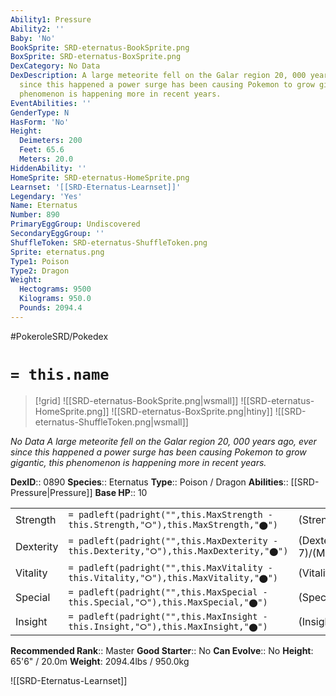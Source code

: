 ```yaml
---
Ability1: Pressure
Ability2: ''
Baby: 'No'
BookSprite: SRD-eternatus-BookSprite.png
BoxSprite: SRD-eternatus-BoxSprite.png
DexCategory: No Data
DexDescription: A large meteorite fell on the Galar region 20, 000 years ago, ever
  since this happened a power surge has been causing Pokemon to grow gigantic, this
  phenomenon is happening more in recent years.
EventAbilities: ''
GenderType: N
HasForm: 'No'
Height:
  Deimeters: 200
  Feet: 65.6
  Meters: 20.0
HiddenAbility: ''
HomeSprite: SRD-eternatus-HomeSprite.png
Learnset: '[[SRD-Eternatus-Learnset]]'
Legendary: 'Yes'
Name: Eternatus
Number: 890
PrimaryEggGroup: Undiscovered
SecondaryEggGroup: ''
ShuffleToken: SRD-eternatus-ShuffleToken.png
Sprite: eternatus.png
Type1: Poison
Type2: Dragon
Weight:
  Hectograms: 9500
  Kilograms: 950.0
  Pounds: 2094.4
---
```


#PokeroleSRD/Pokedex

# `= this.name`

> [!grid]
> ![[SRD-eternatus-BookSprite.png|wsmall]]
> ![[SRD-eternatus-HomeSprite.png]]
> ![[SRD-eternatus-BoxSprite.png|htiny]]
> ![[SRD-eternatus-ShuffleToken.png|wsmall]]


*No Data*
*A large meteorite fell on the Galar region 20, 000 years ago, ever since this happened a power surge has been causing Pokemon to grow gigantic, this phenomenon is happening more in recent years.*

**DexID**:: 0890
**Species**:: Eternatus
**Type**:: Poison / Dragon
**Abilities**:: [[SRD-Pressure|Pressure]]
**Base HP**:: 10

|           |                                                                                        |                                          |
| --------- | -------------------------------------------------------------------------------------- | ---------------------------------------- |
| Strength  | `= padleft(padright("",this.MaxStrength - this.Strength,"⭘"),this.MaxStrength,"⬤")`    | (Strength::5)/(MaxStrength::5)   |
| Dexterity | `= padleft(padright("",this.MaxDexterity - this.Dexterity,"⭘"),this.MaxDexterity,"⬤")` | (Dexterity:: 7)/(MaxDexterity::7) |
| Vitality  | `= padleft(padright("",this.MaxVitality - this.Vitality,"⭘"),this.MaxVitality,"⬤")`    | (Vitality::6)/(MaxVitality::6)   |
| Special   | `= padleft(padright("",this.MaxSpecial - this.Special,"⭘"),this.MaxSpecial,"⬤")`       | (Special::8)/(MaxSpecial::8)     |
| Insight   | `= padleft(padright("",this.MaxInsight - this.Insight,"⭘"),this.MaxInsight,"⬤")`       | (Insight::6)/(MaxInsight::6)     |


**Recommended Rank**:: Master
**Good Starter**:: No
**Can Evolve**:: No
**Height**: 65'6" / 20.0m
**Weight**: 2094.4lbs / 950.0kg

![[SRD-Eternatus-Learnset]]